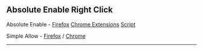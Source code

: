 ## Absolute Enable Right Click

Absolute Enable - [Firefox](https://addons.mozilla.org/en-US/firefox/addon/absolute-enable-right-click/) 
[Chrome Extensions](Chrome%20Extensions.md)
[Script](https://greasyfork.org/en/scripts/23772-absolute-enable-right-click-copy)

Simple Allow - [Firefox](https://addons.mozilla.org/en-US/firefox/addon/simple-allow-copy/) / [Chrome](https://chrome.google.com/webstore/detail/simple-allow-copy/aefehdhdciieocakfobpaaolhipkcpgc?hl=en)

***